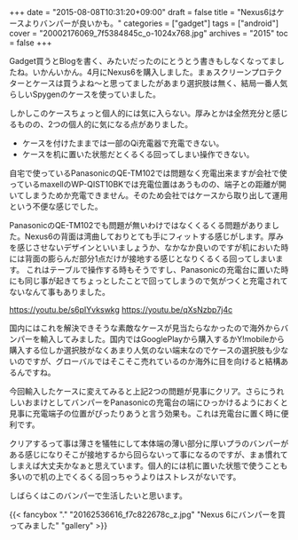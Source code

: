 +++
date = "2015-08-08T10:31:20+09:00"
draft = false
title = "Nexus6はケースよりバンパーが良いかも。"
categories = ["gadget"]
tags = ["android"]
cover = "20002176069_7f5384845c_o-1024x768.jpg"
archives = "2015"
toc = false
+++

Gadget買うとBlogを書く、みたいだったのにとうとう書きもしなくなってましたね。いかんいかん。4月にNexus6を購入しました。まぁスクリーンプロテクターとケースは買うよね〜と思ってましたがあまり選択肢は無く、結局一番人気らしいSpygenのケースを使っていました。

しかしこのケースちょっと個人的には気に入らない。厚みとかは全然充分と感じるものの、2つの個人的に気になる点がありました。

<ul>
 <li>ケースを付けたままでは一部のQi充電器で充電できない。</li>
 <li>ケースを机に置いた状態だとくるくる回ってしまい操作できない。</li>
</ul>

自宅で使っているPanasonicのQE-TM102では問題なく充電出来ますが会社で使っているmaxellのWP-QIST10BKでは充電位置はあうものの、端子との距離が開いてしまうためか充電できません。そのため会社ではケースから取り出して運用という不便な感じでした。

PanasonicのQE-TM102でも問題が無いわけではなくくるくる問題がありました。Nexus6の背面は湾曲しておりとても手にフィットする感じがします。厚みを感じさせないデザインといいましょうか、なかなか良いのですが机においた時には背面の膨らんだ部分1点だけが接地する感じとなりくるくる回ってしまいます。
これはテーブルで操作する時もそうですし、Panasonicの充電台に置いた時にも同じ事が起きてちょっとしたことで回ってしまうので気がつくと充電されてないなんて事もありました。

https://youtu.be/s6pIYvkswkg
https://youtu.be/qXsNzbp7j4c

国内にはこれを解決できそうな素敵なケースが見当たらなかったので海外からバンパーを輸入してみました。国内ではGooglePlayから購入するかY!mobileから購入する位しか選択肢がなくあまり人気のない端末なのでケースの選択肢も少ないのですが、グローバルではそこそこ売れているのか海外に目を向けると結構あるんですね。

今回輸入したケースに変えてみると上記2つの問題が見事にクリア。さらにうれしいおまけとしてバンパーをPanasonicの充電台の端にひっかけるようにおくと見事に充電端子の位置がぴったりあうと言う効果も。これは充電台に置く時に便利です。

クリアするって事は薄さを犠牲にして本体端の薄い部分に厚いプラのバンパーがある感じになりそこが接地するから回らないって事になるのですが、まぁ慣れてしまえば大丈夫かなぁと思えています。個人的には机に置いた状態で使うことも多いので机の上でくるくる回っちゃうよりはストレスがないです。

しばらくはこのバンパーで生活したいと思います。

{{< fancybox "." "20162536616_f7c822678c_z.jpg" "Nexus 6にバンパーを買ってみました" "gallery" >}}

